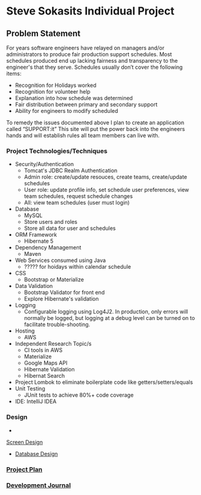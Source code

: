 # Steve Sokasits Individual Project

## Problem Statement

For years software engineers have relayed on managers and/or administrators to
 produce fair production support schedules.  Most schedules produced end up
  lacking fairness and transparency to the engineer's that they serve. 
   Schedules usually don’t cover the following items:

* Recognition for Holidays worked
* Recognition for volunteer help
* Explanation into how schedule was determined
* Fair distribution between primary and secondary support
* Ability for engineers to modify scheduled

To remedy the issues documented above I plan to create an application called
 “SUPPORT:it”  This site will put the power back into the engineers hands 
 and will establish rules all team members can live with.

### Project Technologies/Techniques 

* Security/Authentication
  * Tomcat's JDBC Realm Authentication
  * Admin role: create/update resouces, create teams, create/update schedules
  * User role: update profile info, set schedule user preferences, 
  view team schedules, request schedule changes
  * All: view team schedules (user must login)
* Database
  * MySQL
  * Store users and roles
  * Store all data for user and schedules
* ORM Framework
  * Hibernate 5
* Dependency Management
  * Maven
* Web Services consumed using Java
  * ????? for hoidays within calendar schedule
* CSS 
  * Bootstrap or Materialize
* Data Validation
  * Bootstrap Validator for front end
  * Explore Hibernate's validation
* Logging
  * Configurable logging using Log4J2. In production, only errors will normally be logged, but logging at a debug level can be turned on to facilitate trouble-shooting. 
* Hosting
  * AWS
* Independent Research Topic/s
  * CI tools in AWS
  * Materialize
  * Google Maps API
  * Hibernate Validation
  * Hibernat Search
* Project Lombok to eliminate boilerplate code like getters/setters/equals
* Unit Testing
  * JUnit tests to achieve 80%+ code coverage 
* IDE: IntelliJ IDEA


### Design

* 
[Screen Design](/home/student/IdeaProjects/prodSupport/designDocuments/wireframes/screenDesign.md)
* [Database Design](DesignDocuments/databaseDiagram.png)

### [Project Plan](ProjectPlan.md)

### [Development Journal](Journal.md)